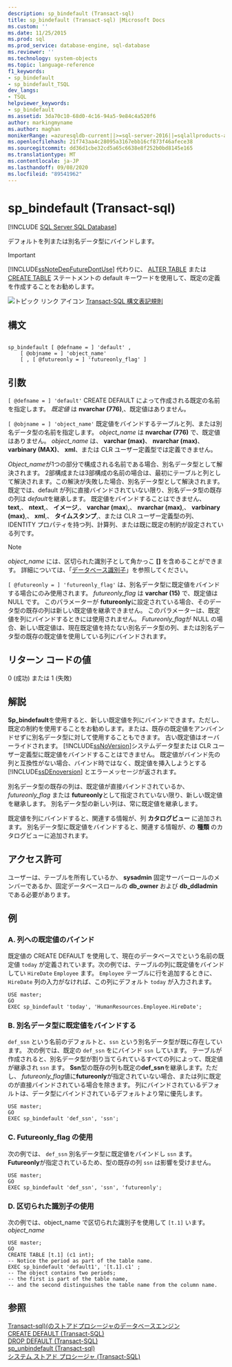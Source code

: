 ```yaml
---
description: sp_bindefault (Transact-sql)
title: sp_bindefault (Transact-sql) |Microsoft Docs
ms.custom: ''
ms.date: 11/25/2015
ms.prod: sql
ms.prod_service: database-engine, sql-database
ms.reviewer: ''
ms.technology: system-objects
ms.topic: language-reference
f1_keywords:
- sp_bindefault
- sp_bindefault_TSQL
dev_langs:
- TSQL
helpviewer_keywords:
- sp_bindefault
ms.assetid: 3da70c10-68d0-4c16-94a5-9e84c4a520f6
author: markingmyname
ms.author: maghan
monikerRange: =azuresqldb-current||>=sql-server-2016||=sqlallproducts-allversions||>=sql-server-linux-2017||=azuresqldb-mi-current
ms.openlocfilehash: 21f743aa4c28095a3167ebb16cf873f46afece38
ms.sourcegitcommit: dd36d1cbe32cd5a65c6638e8f252b0bd8145e165
ms.translationtype: MT
ms.contentlocale: ja-JP
ms.lasthandoff: 09/08/2020
ms.locfileid: "89541962"
---
```

# <a name="sp_bindefault-transact-sql"></a>sp_bindefault (Transact-sql)
[!INCLUDE [SQL Server SQL Database](../../includes/applies-to-version/sql-asdb.md)]

  デフォルトを列または別名データ型にバインドします。  
  
> [!IMPORTANT]  
>  [!INCLUDE[ssNoteDepFutureDontUse](../../includes/ssnotedepfuturedontuse-md.md)] 代わりに、 [ALTER TABLE](../../t-sql/statements/alter-table-transact-sql.md) または [CREATE TABLE](../../t-sql/statements/create-table-transact-sql.md) ステートメントの default キーワードを使用して、既定の定義を作成することをお勧めします。  
  
 ![トピック リンク アイコン](../../database-engine/configure-windows/media/topic-link.gif "トピック リンク アイコン") [Transact-SQL 構文表記規則](../../t-sql/language-elements/transact-sql-syntax-conventions-transact-sql.md)  
  
## <a name="syntax"></a>構文  
  
```  
  
sp_bindefault [ @defname = ] 'default' ,   
    [ @objname = ] 'object_name'   
    [ , [ @futureonly = ] 'futureonly_flag' ]   
```  
  
## <a name="arguments"></a>引数  
`[ @defname = ] 'default'` CREATE DEFAULT によって作成される既定の名前を指定します。 *既定値* は **nvarchar (776)**,、既定値はありません。  
  
`[ @objname = ] 'object_name'` 既定値をバインドするテーブルと列、または別名データ型の名前を指定します。 *object_name* は **nvarchar (776)** で、既定値はありません。 *object_name* は、 **varchar (max)**、 **nvarchar (max)**、 **varbinary (MAX)**、 **xml**、または CLR ユーザー定義型では定義できません。  
  
 *Object_name*が1つの部分で構成される名前である場合、別名データ型として解決されます。 2部構成または3部構成の名前の場合は、最初にテーブルと列として解決されます。この解決が失敗した場合、別名データ型として解決されます。 既定では、default が列に直接バインドされていない限り、別名データ型の既存の列は *default*を継承します。 既定値をバインドすることはできません、 **text**,、 **ntext**,、 **イメージ**,、 **varchar (max**),、 **nvarchar (max)**,、 **varbinary (max)**,、 **xml**,、 **タイムスタンプ**,、または CLR ユーザー定義型の列、IDENTITY プロパティを持つ列、計算列、または既に既定の制約が設定されている列です。  
  
> [!NOTE]  
>  *object_name* には、区切られた識別子として角かっこ **[]** を含めることができます。 詳細については、「[データベース識別子](../../relational-databases/databases/database-identifiers.md)」を参照してください。  
  
`[ @futureonly = ] 'futureonly_flag'` は、別名データ型に既定値をバインドする場合にのみ使用されます。 *futureonly_flag* は **varchar (15)** で、既定値は NULL です。 このパラメーターが **futureonly**に設定されている場合、そのデータ型の既存の列は新しい既定値を継承できません。 このパラメーターは、既定値を列にバインドするときには使用されません。 *Futureonly_flag*が NULL の場合、新しい既定値は、現在既定値を持たない別名データ型の列、または別名データ型の既存の既定値を使用している列にバインドされます。  
  
## <a name="return-code-values"></a>リターン コードの値  
 0 (成功) または 1 (失敗)  
  
## <a name="remarks"></a>解説  
 **Sp_bindefault**を使用すると、新しい既定値を列にバインドできます。ただし、既定の制約を使用することをお勧めします。または、既存の既定値をアンバインドせずに別名データ型に対して使用することもできます。 古い既定値はオーバーライドされます。 [!INCLUDE[ssNoVersion](../../includes/ssnoversion-md.md)]システムデータ型または CLR ユーザー定義型に既定値をバインドすることはできません。 既定値がバインド先の列と互換性がない場合、バインド時ではなく、既定値を挿入しようとする [!INCLUDE[ssDEnoversion](../../includes/ssdenoversion-md.md)] とエラーメッセージが返されます。  
  
 別名データ型の既存の列は、既定値が直接バインドされているか、 *futureonly_flag* または **futureonly**として指定されていない限り、新しい既定値を継承します。 別名データ型の新しい列は、常に既定値を継承します。  
  
 既定値を列にバインドすると、関連する情報が、列 **カタログビュー** に追加されます。 別名データ型に既定値をバインドすると、関連する情報が、の **種類** のカタログビューに追加されます。  
  
## <a name="permissions"></a>アクセス許可  
 ユーザーは、テーブルを所有しているか、 **sysadmin** 固定サーバーロールのメンバーであるか、固定データベースロールの **db_owner** および **db_ddladmin** である必要があります。  
  
## <a name="examples"></a>例  
  
### <a name="a-binding-a-default-to-a-column"></a>A. 列への既定値のバインド  
 既定値の CREATE DEFAULT を使用して、現在のデータベースでという名前の既定値 `today` が定義されています。次の例では、テーブルの列に既定値をバインドしてい `HireDate` `Employee` ます。 `Employee` テーブルに行を追加するときに、`HireDate` 列の入力がなければ、この列にデフォルト `today` が入力されます。  
  
```  
USE master;  
GO  
EXEC sp_bindefault 'today', 'HumanResources.Employee.HireDate';  
```  
  
### <a name="b-binding-a-default-to-an-alias-data-type"></a>B. 別名データ型に既定値をバインドする  
 `def_ssn` という名前のデフォルトと、`ssn` という別名データ型が既に存在しています。 次の例では、既定の `def_ssn` をにバインド `ssn` しています。 テーブルが作成されると、別名データ型が割り当てられているすべての列によって、既定値が継承され `ssn` ます。 **Ssn**型の既存の列も既定の**def_ssn**を継承します。ただし、 *futureonly_flag*値に**futureonly**が指定されていない場合、または列に既定のが直接バインドされている場合を除きます。 列にバインドされているデフォルトは、データ型にバインドされているデフォルトより常に優先します。  
  
```  
USE master;  
GO  
EXEC sp_bindefault 'def_ssn', 'ssn';  
```  
  
### <a name="c-using-the-futureonly_flag"></a>C. Futureonly_flag の使用  
 次の例では、 `def_ssn` 別名データ型に既定値をバインドし `ssn` ます。 **Futureonly**が指定されているため、型の既存の列 `ssn` は影響を受けません。  
  
```  
USE master;  
GO  
EXEC sp_bindefault 'def_ssn', 'ssn', 'futureonly';  
```  
  
### <a name="d-using-delimited-identifiers"></a>D. 区切られた識別子の使用  
 次の例では、object_name で区切られた識別子を使用して `[t.1]` います。 *object_name*  
  
```  
USE master;  
GO  
CREATE TABLE [t.1] (c1 int);   
-- Notice the period as part of the table name.  
EXEC sp_bindefault 'default1', '[t.1].c1' ;  
-- The object contains two periods;   
-- the first is part of the table name,   
-- and the second distinguishes the table name from the column name.  
```  
  
## <a name="see-also"></a>参照  
 [Transact-sql&#41;&#40;のストアドプロシージャのデータベースエンジン ](../../relational-databases/system-stored-procedures/database-engine-stored-procedures-transact-sql.md)   
 [CREATE DEFAULT &#40;Transact-SQL&#41;](../../t-sql/statements/create-default-transact-sql.md)   
 [DROP DEFAULT &#40;Transact-SQL&#41;](../../t-sql/statements/drop-default-transact-sql.md)   
 [sp_unbindefault &#40;Transact-sql&#41;](../../relational-databases/system-stored-procedures/sp-unbindefault-transact-sql.md)   
 [システム ストアド プロシージャ &#40;Transact-SQL&#41;](../../relational-databases/system-stored-procedures/system-stored-procedures-transact-sql.md)  
  
  
